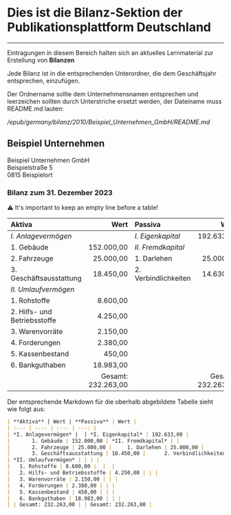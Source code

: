 # Dies ist die Bilanz-Sektion der Publikationsplattform Deutschland
---

Eintragungen in diesem Bereich halten sich an aktuelles Lernmaterial zur Erstellung von **Bilanzen**

Jede Bilanz ist in die entsprechenden Unterordner, die dem Geschäftsjahr entsprechen, einzufügen.

Der Ordnername sollte dem Unternehmensnamen entsprechen und leerzeichen sollten durch Unterstriche ersetzt werden, der Dateiname muss README.md lauten:

*/epub/germany/bilanz/2010/Beispiel_Unternehmen_GmbH/README.md*

## Beispiel Unternehmen
Beispiel Unternehmen GmbH  
Beispielstraße 5  
0815 Beispielort  

### Bilanz zum 31. Dezember 2023
:warning: It's important to keep an empty line before a table!

| **Aktiva** | Wert | **Passiva** | Wert |
| :--- | ---: | :--- | ---: |
| *I. Anlagevermögen* | | *I. Eigenkapital* | 192.633,00 |
|       1. Gebäude | 152.000,00 | *II. Fremdkapital* | |
|       2. Fahrzeuge | 25.000,00 |     1. Darlehen | 25.000,00 |
|       3. Geschäftsausstattung | 18.450,00 |      2. Verbindlichkeiten | 14.630,00 |
| *II. Umlaufvermögen* | | | |
|   1. Rohstoffe | 8.600,00 | | |
|   2. Hilfs- und Betriebsstoffe | 4.250,00 | | |
|   3. Warenvorräte | 2.150,00 | | |
|   4. Forderungen | 2.380,00 | | |
|   5. Kassenbestand | 450,00 | | |
|   6. Bankguthaben | 18.983,00 | | |
| | Gesamt: 232.263,00 | | Gesamt: 232.263,00 |

Der entsprechende Markdown für die oberhalb abgebildete Tabelle sieht wie folgt aus:  
```markdown
| **Aktiva** | Wert | **Passiva** | Wert |
| :--- | ---: | :--- | ---: |
| *I. Anlagevermögen* |  | *I. Eigenkapital* | 192.633,00 |
|       1. Gebäude | 152.000,00 | *II. Fremdkapital* | |
|       2. Fahrzeuge | 25.000,00 |     1. Darlehen | 25.000,00 |
|       3. Geschäftsausstattung | 18.450,00 |      2. Verbindlichkeiten | 14.630,00 |
| *II. Umlaufvermögen* | | | |
|   1. Rohstoffe | 8.600,00 |  |  |
|   2. Hilfs- und Betriebsstoffe | 4.250,00 | | |
|   3. Warenvorräte | 2.150,00 | | |
|   4. Forderungen | 2.380,00 | | |
|   5. Kassenbestand | 450,00 | | |
|   6. Bankguthaben | 18.983,00 | | |
| | Gesamt: 232.263,00 | | Gesamt: 232.263,00 |
```